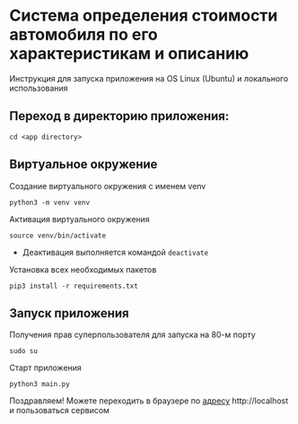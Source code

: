 # Система определения стоимости автомобиля по его характеристикам и описанию

Инструкция для запуска приложения на OS Linux (Ubuntu) и локального использования


## Переход в директорию приложения:

`cd <app directory>`


## Виртуальное окружение

Создание виртуального окружения с именем venv

`python3 -m venv venv`

Активация виртуального окружения

`source venv/bin/activate`

* Деактивация выполняется командой `deactivate`

Установка всех необходимых пакетов

`pip3 install -r requirements.txt`


## Запуск приложения

Получения прав суперпользователя для запуска на 80-м порту

`sudo su`

Старт приложения

`python3 main.py`

Поздравляем!
Можете переходить в браузере по [адресу](http://localhost "localhost") http://localhost и пользоваться сервисом

